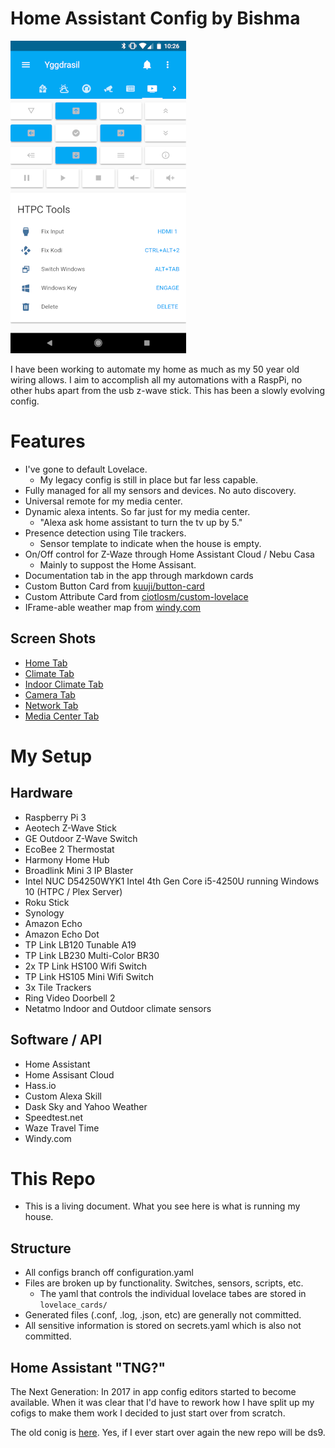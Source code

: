 # Home Assistant Config by Bishma

![Universal remote phone view](screenshots/mobile_media.png)

I have been working to automate my home as much as my 50 year old wiring allows. I aim to accomplish all my automations with a RaspPi, no other hubs apart from the usb z-wave stick. This has been a slowly evolving config.

# Features

* I've gone to default Lovelace.
  * My legacy config is still in place but far less capable.
* Fully managed for all my sensors and devices. No auto discovery.
* Universal remote for my media center.
* Dynamic alexa intents. So far just for my media center.
  * "Alexa ask home assistant to turn the tv up by 5."
* Presence detection using Tile trackers.
  * Sensor template to indicate when the house is empty.
* On/Off control for Z-Waze through Home Assistant Cloud / Nebu Casa
  * Mainly to suppost the Home Assisant.
* Documentation tab in the app through markdown cards
* Custom Button Card from [kuuji/button-card](https://github.com/kuuji/button-card)
* Custom Attribute Card from [ciotlosm/custom-lovelace](https://github.com/ciotlosm/custom-lovelace)
* IFrame-able weather map from [windy.com](https://www.windy.com/)

## Screen Shots

* [Home Tab](screenshots/view_home.png)
* [Climate Tab](screenshots/view_climate.png)
* [Indoor Climate Tab](screenshots/view_ndoor-climate.png)
* [Camera Tab](screenshots/view_camera.png)
* [Network Tab](screenshots/view_network.png)
* [Media Center Tab](screenshots/view_media.gif)

# My Setup

## Hardware

* Raspberry Pi 3
* Aeotech Z-Wave Stick
* GE Outdoor Z-Wave Switch
* EcoBee 2 Thermostat
* Harmony Home Hub
* Broadlink Mini 3 IP Blaster
* Intel NUC D54250WYK1 Intel 4th Gen Core i5-4250U running Windows 10 (HTPC / Plex Server)
* Roku Stick
* Synology
* Amazon Echo
* Amazon Echo Dot
* TP Link LB120 Tunable A19
* TP Link LB230 Multi-Color BR30
* 2x TP Link HS100 Wifi Switch
* TP Link HS105 Mini Wifi Switch
* 3x Tile Trackers
* Ring Video Doorbell 2
* Netatmo Indoor and Outdoor climate sensors

## Software / API

* Home Assistant
* Home Assisant Cloud
* Hass.io
* Custom Alexa Skill
* Dask Sky and Yahoo Weather
* Speedtest.net
* Waze Travel Time
* Windy.com

# This Repo

* This is a living document. What you see here is what is running my house.

## Structure
* All configs branch off configuration.yaml
* Files are broken up by functionality. Switches, sensors, scripts, etc.
  * The yaml that controls the individual lovelace tabes are stored in ```lovelace_cards/```
* Generated files (.conf, .log, .json, etc) are generally not committed.
* All sensitive information is stored on secrets.yaml which is also not committed.

## Home Assistant "TNG?"

The Next Generation: In 2017 in app config editors started to become available. When it was clear that I'd have to rework how I have split up my cofigs to make them work I decided to just start over from scratch.

The old conig is [here](https://github.com/Bishma/homeassistant). Yes, if I ever start over again the new repo will be ds9.